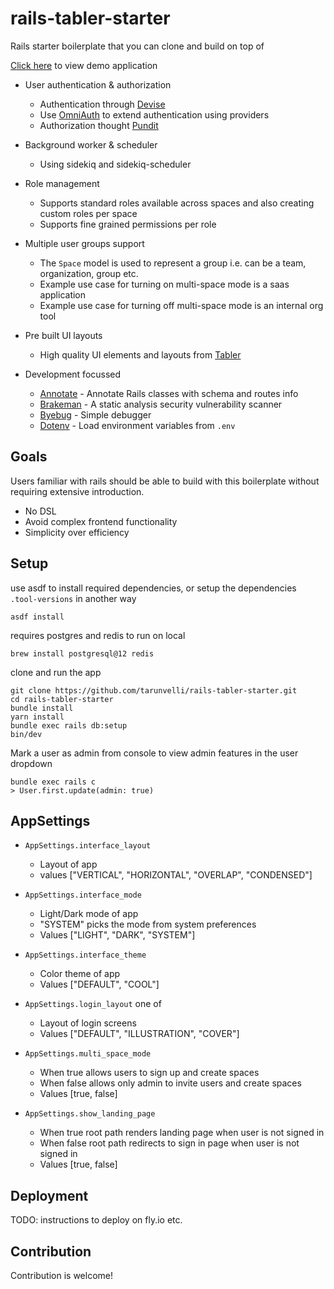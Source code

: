 # rails-tabler-starter

Rails starter boilerplate that you can clone and build on top of

[Click here](https://rails-tabler.fly.dev) to view demo application

* User authentication & authorization

    * Authentication through [Devise](https://github.com/heartcombo/devise)
    * Use [OmniAuth](https://github.com/heartcombo/devise/wiki/OmniAuth%3A-Overview) to extend authentication using providers
    * Authorization thought [Pundit](https://github.com/varvet/pundit)

* Background worker & scheduler

    * Using sidekiq and sidekiq-scheduler

* Role management

    * Supports standard roles available across spaces and also creating custom roles per space
    * Supports fine grained permissions per role

* Multiple user groups support

    * The `Space` model is used to represent a group i.e. can be a team, organization, group etc.
    * Example use case for turning on multi-space mode is a saas application
    * Example use case for turning off multi-space mode is an internal org tool

* Pre built UI layouts

    * High quality UI elements and layouts from [Tabler](https://tabler.io/)

* Development focussed

    * [Annotate](https://github.com/ctran/annotate_models) - Annotate Rails classes with schema and routes info
    * [Brakeman](https://github.com/presidentbeef/brakeman) - A static analysis security vulnerability scanner
    * [Byebug](https://github.com/deivid-rodriguez/byebug) - Simple debugger
    * [Dotenv](https://github.com/bkeepers/dotenv) - Load environment variables from `.env`

## Goals

Users familiar with rails should be able to build with this boilerplate without requiring extensive introduction.

* No DSL
* Avoid complex frontend functionality
* Simplicity over efficiency

## Setup

use asdf to install required dependencies, or setup the dependencies `.tool-versions` in another way
```
asdf install
```

requires postgres and redis to run on local

```
brew install postgresql@12 redis
```

clone and run the app

```
git clone https://github.com/tarunvelli/rails-tabler-starter.git
cd rails-tabler-starter
bundle install
yarn install
bundle exec rails db:setup
bin/dev
```

Mark a user as admin from console to view admin features in the user dropdown
```
bundle exec rails c
> User.first.update(admin: true)
```

## AppSettings

* `AppSettings.interface_layout`
    * Layout of app
    * values ["VERTICAL", "HORIZONTAL", "OVERLAP", "CONDENSED"]

* `AppSettings.interface_mode`
    * Light/Dark mode of app
    * "SYSTEM" picks the mode from system preferences
    * Values ["LIGHT", "DARK", "SYSTEM"]

* `AppSettings.interface_theme`
    * Color theme of app
    * Values ["DEFAULT", "COOL"]

* `AppSettings.login_layout` one of
    * Layout of login screens
    * Values ["DEFAULT", "ILLUSTRATION", "COVER"]

* `AppSettings.multi_space_mode`
    * When true allows users to sign up and create spaces
    * When false allows only admin to invite users and create spaces
    * Values [true, false]

* `AppSettings.show_landing_page`
    * When true root path renders landing page when user is not signed in
    * When false root path redirects to sign in page when user is not signed in
    * Values [true, false]

## Deployment

TODO: instructions to deploy on fly.io etc.

## Contribution

Contribution is welcome!